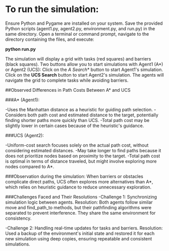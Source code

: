 # To run the simulation:

Ensure Python and Pygame are installed on your system.
Save the provided Python scripts (agent1.py, agent2.py, environment.py, and run.py) in the same directory.
Open a terminal or command prompt, navigate to the directory containing the files, and execute:

**python run.py**

The simulation will display a grid with tasks (red squares) and barriers (black squares). Two buttons allow you to start simulations with Agent1 (A*) or Agent2 (UCS):
Click on the **A* Search** button to start Agent1's simulation.
Click on the **UCS Search** button to start Agent2's simulation.
The agents will navigate the grid to complete tasks while avoiding barriers.

##Observed Differences in Path Costs Between A* and UCS 

###A* (Agent1):

-Uses the Manhattan distance as a heuristic for guiding path selection.
-Considers both path cost and estimated distance to the target, potentially finding shorter paths more quickly than UCS.
-Total path cost may be slightly lower in certain cases because of the heuristic's guidance.

###UCS (Agent2):

-Uniform-cost search focuses solely on the actual path cost, without considering estimated distances.
-May take longer to find paths because it does not prioritize nodes based on proximity to the target.
-Total path cost is optimal in terms of distance traveled, but might involve exploring more nodes compared to A*.

###Observation during the simulation:
When barriers or obstacles complicate direct paths, UCS often explores more alternatives than A*, which relies on heuristic guidance to reduce unnecessary exploration.


###Challenges Faced and Their Resolutions
-Challenge 1: Synchronizing simulation logic between agents.
Resolution: Both agents follow similar move and find_path_to methods, but their pathfinding algorithms were separated to prevent interference. They share the same environment for consistency.

-Challenge 2: Handling real-time updates for tasks and barriers.
Resolution: Used a backup of the environment's initial state and restored it for each new simulation using deep copies, ensuring repeatable and consistent simulations.


